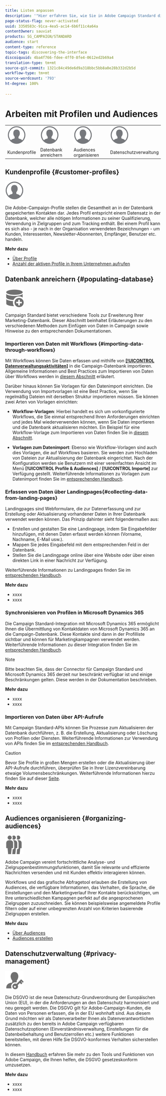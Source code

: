 ```yaml
---
title: Listen anpassen
description: '"Hier erfahren Sie, wie Sie in Adobe Campaign Standard die Anzeige anpassen und bei Bildschirmen des Typs Liste vorgehen, um Elemente zu sortieren, zu filtern, zu löschen oder zu duplizieren. Bildschirme vom Typ Liste ermöglichen die Anzeige der Elemente einer oder mehrerer Ressourcen."'
page-status-flag: never-activated
uuid: 3350583c-91ca-4ea5-ac14-6b6f11c4a64a
contentOwner: sauviat
products: SG_CAMPAIGN/STANDARD
audience: start
content-type: reference
topic-tags: discovering-the-interface
discoiquuid: 4ba4f766-fdee-4ff0-8fe4-0612ed2b69a4
translation-type: tm+mt
source-git-commit: 1321c84c49de6d9a318bbc5bb8a0e28b332d2b5d
workflow-type: tm+mt
source-wordcount: '793'
ht-degree: 100%

---
```



# Arbeiten mit Profilen und Audiences

<table>
<tr>
    <td valign="top">
        <a href="../../start/using/work-with-audiences.md"><img width="60px" alt="Bedingungen" src="assets/icon_profile.svg"/></a>
    </td>
    <td valign="top">
        <a href="../../api/using/creating-a-service.md"><img width="60px" alt="Bedingungen" src="assets/icon_profile.svg"/></a>
    </td>
    <td valign="top">
        <a href="../../api/using/interacting-with-custom-resources.md"><img width="60px" alt="Bedingungen" src="assets/icon_profile.svg"/></a>
    </td>
    <td valign="top">
        <a href="../../api/using/interacting-with-marketing-history.md"><img width="60px" alt="Bedingungen" src="assets/icon_profile.svg"/></a>
    </td>
</tr>
<tr>
<td>Kundenprofile</td>
<td>Datenbank anreichern</td>
<td>Audiences organisieren</td>
<td>Datenschutzverwaltung</td>
</tr>
</table>

## Kundenprofile {#customer-profiles}

<img width="60px" alt="Bedingungen" src="assets/icon_profile.svg"/>

Die Adobe-Campaign-Profile stellen die Gesamtheit an in der Datenbank gespeicherten Kontakten dar. Jedes Profil entspricht einem Datensatz in der Datenbank, welcher alle nötigen Informationen zu seiner Qualifizierung, Verwendung in Zielgruppen und zum Tracking enthält. Bei einem Profil kann es sich also - je nach in der Organisation verwendeten Bezeichnungen - um Kunden, Interessenten, Newsletter-Abonnenten, Empfänger, Benutzer etc. handeln.

**Mehr dazu**

* [Über Profile](../../audiences/using/about-profiles.md)
* [Anzahl der aktiven Profile in Ihrem Unternehmen aufrufen](../../audiences/using/active-profiles.md)

## Datenbank anreichern {#populating-database}

<img width="60px" alt="Bedingungen" src="assets/icon_populate.svg"/>

Campaign Standard bietet verschiedene Tools zur Erweiterung Ihrer Marketing-Datenbank. Dieser Abschnitt beinhaltet Erläuterungen zu den verschiedenen Methoden zum Einfügen von Daten in Campaign sowie Hinweise zu den entsprechenden Dokumentationen.

### Importieren von Daten mit Workflows {#importing-data-through-workflows}

Mit Workflows können Sie Daten erfassen und mithilfe von [**[!UICONTROL Datenverwaltungsaktivitäten]**](../../automating/using/about-data-management-activities.md) in die Campaign-Datenbank importieren. Allgemeine Informationen und Best Practices zum Importieren von Daten über Workflows werden in [diesem Abschnitt](../../automating/using/about-data-import-and-export.md) erläutert.

Darüber hinaus können Sie Vorlagen für den Datenimport einrichten. Die Verwendung von Importvorlagen ist eine Best Practice, wenn Sie regelmäßig Dateien mit derselben Struktur importieren müssen. Sie können zwei Arten von Vorlagen einrichten:

* **Workflow-Vorlagen**: Hierbei handelt es sich um vorkonfigurierte Workflows, die Sie einmal entsprechend Ihren Anforderungen einrichten und jedes Mal wiederverwenden können, wenn Sie Daten importieren und die Datenbank aktualisieren möchten. Ein Beispiel für eine Workflow-Vorlage zum Importieren von Daten finden Sie in [diesem Abschnitt](../../automating/using/creating-import-workflow-templates.md).

* **Vorlagen zum Datenimport**: Ebenso wie Workflow-Vorlagen sind auch dies Vorlagen, die auf Workflows basieren. Sie werden zum Hochladen von Dateien zur Aktualisierung der Datenbank eingerichtet. Nach der Konfiguration werden sie Benutzern mit einer vereinfachten Ansicht im Menü **[!UICONTROL Profile &amp; Audiences]** / **[!UICONTROL Importe]** zur Verfügung gestellt. Weiterführende Informationen zu Vorlagen zum Datenimport finden Sie im [entsprechenden Handbuch](../../automating/using/importing-data-with-import-templates.md).

### Erfassen von Daten über Landingpages{#collecting-data-from-landing-pages}

Landingpages sind Webformulare, die zur Datenerfassung und zur Erstellung oder Aktualisierung vorhandener Daten in Ihrer Datenbank verwendet werden können. Das Prinzip dahinter sieht folgendermaßen aus:

* Erstellen und gestalten Sie eine Landingpage, indem Sie Eingabefelder hinzufügen, mit denen Daten erfasst werden können (Vorname, Nachname, E-Mail usw.).
* Mappen Sie jedes Eingabefeld mit dem entsprechenden Feld in der Datenbank.
* Stellen Sie die Landingpage online über eine Website oder über einen direkten Link in einer Nachricht zur Verfügung.

Weiterführende Informationen zu Landingpages finden Sie im [entsprechenden Handbuch](../../channels/using/getting-started-with-landing-pages.md).

**Mehr dazu**

* xxxx
* xxxx

### Synchronisieren von Profilen in Microsoft Dynamics 365

Die Campaign Standard-Integration mit Microsoft Dynamics 365 ermöglicht Ihnen die Übermittlung von Kontaktdaten von Microsoft Dynamics 365 an die Campaign-Datenbank.
Diese Kontakte sind dann in der Profilliste sichtbar und können für Marketingkampagnen verwendet werden. Weiterführende Informationen zu dieser Integration finden Sie im [entsprechenden Handbuch](../../integrating/using/working-with-campaign-standard-and-microsoft-dynamics-365.md).

>[!NOTE]
>
>Bitte beachten Sie, dass der Connector für Campaign Standard und Microsoft Dynamics 365 derzeit nur beschränkt verfügbar ist und einige Beschränkungen gelten. Diese werden in der Dokumentation beschrieben.

**Mehr dazu**

* xxxx
* xxxx

### Importieren von Daten über API-Aufrufe

Mit Campaign Standard-APIs können Sie Prozesse zum Aktualisieren der Datenbank durchführen, z. B. die Erstellung, Aktualisierung oder Löschung von Profilen oder Diensten. Weiterführende Informationen zur Verwendung von APIs finden Sie im [entsprechenden Handbuch](../../api/using/get-started-apis.md).

>[!CAUTION]
>
>Bevor Sie Profile in großen Mengen erstellen oder die Aktualisierung über API-Aufrufe durchführen, überprüfen Sie in Ihrer Lizenzvereinbarung etwaige Volumensbeschränkungen. Weiterführende Informationen hierzu finden Sie auf dieser [Seite](https://helpx.adobe.com/de/legal/product-descriptions/campaign-standard.html#ITInfrastructureResourcesbyActiveProfilesTiers).

**Mehr dazu**

* xxxx
* xxxx

## Audiences organisieren {#organizing-audiences}

<img width="60px" alt="Bedingungen" src="assets/icon_audience.svg"/>

Adobe Campaign vereint fortschrittliche Analyse- und Zielgruppenbestimmungsfunktionen, damit Sie relevante und effiziente Nachrichten versenden und mit Kunden effektiv interagieren können.

Workflows und das grafische Abfragetool erlauben die Erstellung von Audiences, die verfügbare Informationen, das Verhalten, die Sprache, die Einstellungen und den Marketingverlauf Ihrer Kontakte berücksichtigen, um Ihre unterschiedlichen Kampagnen perfekt auf die angesprochenen Zielgruppen zuzuschneiden. Sie können beispielsweise angemeldete Profile filtern oder auf einer unbegrenzten Anzahl von Kriterien basierende Zielgruppen erstellen.

**Mehr dazu**

* [Über Audiences](../../audiences/using/about-audiences.md)
* [Audiences erstellen](../../audiences/using/creating-audiences.md)

## Datenschutzverwaltung {#privacy-management}

<img width="60px" alt="Bedingungen" src="assets/icon_privacy.svg"/>

Die DSGVO ist die neue Datenschutz-Grundverordnung der Europäischen Union (EU), in der die Anforderungen an den Datenschutz harmonisiert und neu geregelt werden. Die DSGVO gilt für Adobe-Campaign-Kunden, die Daten von Personen erfassen, die in der EU wohnhaft sind. Aus diesem Grund möchten wir als Datenverarbeiter Ihnen als Datenverantwortlichen zusätzlich zu den bereits in Adobe Campaign verfügbaren Datenschutzoptionen (Einverständnisverwaltung, Einstellungen für die Datenbeibehaltung und Benutzerrollen etc.) weitere Funktionen bereitstellen, mit deren Hilfe Sie DSGVO-konformes Verhalten sicherstellen können.

In diesem [Handbuch](https://docs.campaign.adobe.com/doc/standard/getting_started/de/ACS_GDPR.html) erfahren Sie mehr zu den Tools und Funktionen von Adobe Campaign, die Ihnen helfen, die DSGVO gesetzeskonform umzusetzen.

**Mehr dazu**

* xxxx
* xxxx